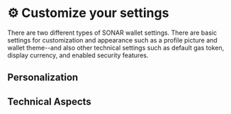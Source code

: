 # ⚙ Customize your settings

There are two different types of SONAR wallet settings. There are basic settings for customization and appearance such as a profile picture and wallet theme--and also other technical settings such as default gas token, display currency, and enabled security features.

## Personalization



## Technical Aspects

